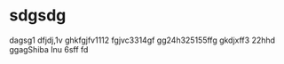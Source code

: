 # sdgsdg
dagsg1
dfjdj,1v
ghkfgjfv1112
fgjvc3314gf
gg24h325155ffg
gkdjxff3
22hhd
ggagShiba Inu
6sff
fd
